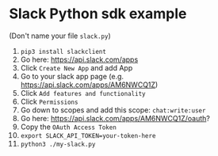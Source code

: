 # Slack Python sdk example

(Don't name your file `slack.py`)

1. `pip3 install slackclient`
1. Go here: https://api.slack.com/apps
1. Click `Create New App` and add App
1. Go to your slack app page (e.g. https://api.slack.com/apps/AM6NWCQ1Z)
1. Click `Add features and functionality`
1. Click `Permissions`
1. Go down to scopes and add this scope: `chat:write:user`
1. Go here: https://api.slack.com/apps/AM6NWCQ1Z/oauth?
1. Copy the `OAuth Access Token`
1. `export SLACK_API_TOKEN=your-token-here`
1. `python3 ./my-slack.py`
